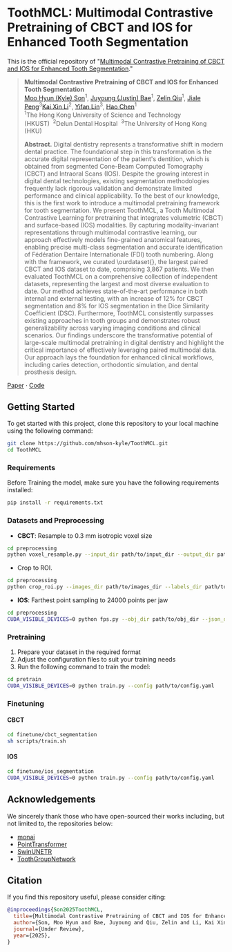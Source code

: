 # ToothMCL: Multimodal Contrastive Pretraining of CBCT and IOS for Enhanced Tooth Segmentation

This is the official repository of "[Multimodal Contrastive Pretraining of CBCT and IOS for Enhanced Tooth Segmentation]()."
> **Multimodal Contrastive Pretraining of CBCT and IOS for Enhanced Tooth Segmentation** <br>
> [Moo Hyun (Kyle) Son](mailto:mhson@cse.ust.hk)<sup>1</sup>, [Juyoung (Justin) Bae](mailto:jbaeaa@cse.ust.hk)<sup>1</sup>, [Zelin Qiu](mailto:zqiuak@cse.ust.hk)<sup>1</sup>, [Jiale Peng]()<sup>3</sup>[Kai Xin Li]()<sup>2</sup>, [Yifan Lin]()<sup>3</sup>, [Hao Chen](https://www.cse.ust.hk/~haochen/)<sup>1</sup> <br>
> <sup>1</sup>The Hong Kong University of Science and Technology (HKUST)&nbsp;&nbsp;<sup>2</sup>Delun Dental Hospital&nbsp;&nbsp;<sup>3</sup>The University of Hong Kong (HKU)<br>
>
> **Abstract.** Digital dentistry represents a transformative shift in modern dental practice. The foundational step in this transformation is the accurate digital representation of the patient's dentition, which is obtained from segmented Cone-Beam Computed Tomography (CBCT) and Intraoral Scans (IOS). Despite the growing interest in digital dental technologies, existing segmentation methodologies frequently lack rigorous validation and demonstrate limited performance and clinical applicability. To the best of our knowledge, this is the first work to introduce a multimodal pretraining framework for tooth segmentation. We present ToothMCL, a Tooth Multimodal Contrastive Learning for pretraining that integrates volumetric (CBCT) and surface-based (IOS) modalities. By capturing modality-invariant representations through multimodal contrastive learning, our approach effectively models fine-grained anatomical features, enabling precise multi-class segmentation and accurate identification of Fédération Dentaire Internationale (FDI) tooth numbering. Along with the framework, we curated \ourdataset{}, the largest paired CBCT and IOS dataset to date, comprising 3,867 patients. We then evaluated ToothMCL on a comprehensive collection of independent datasets, representing the largest and most diverse evaluation to date. Our method achieves state-of-the-art performance in both internal and external testing, with an increase of 12\% for CBCT segmentation and 8\% for IOS segmentation in the Dice Similarity Coefficient (DSC). Furthermore, ToothMCL consistently surpasses existing approaches in tooth groups and demonstrates robust generalizability across varying imaging conditions and clinical scenarios. Our findings underscore the transformative potential of large-scale multimodal pretraining in digital dentistry and highlight the critical importance of effectively leveraging paired multimodal data. Our approach lays the foundation for enhanced clinical workflows, including caries detection, orthodontic simulation, and dental prosthesis design.

 [Paper]() ·  [Code](https://github.com/mhson-kyle/ToothMCL)

<!-- <p align="center"><img src = assets/overview.png width="85%" height="85%"></p> -->

## Getting Started

To get started with this project, clone this repository to your local machine using the following command:

```bash
git clone https://github.com/mhson-kyle/ToothMCL.git
cd ToothMCL
```

### Requirements
Before Training the model, make sure you have the following requirements installed:

```bash
pip install -r requirements.txt
```
### Datasets and Preprocessing
- **CBCT**: 
Resample to 0.3 mm isotropic voxel size
```bash
cd preprocessing
python voxel_resample.py --input_dir path/to/input_dir --output_dir path/to/output_dir
```
- Crop to ROI.
```bash
cd preprocessing
python crop_roi.py --images_dir path/to/images_dir --labels_dir path/to/labels_dir --save_dir path/to/save_dir
```
- **IOS**:
Farthest point sampling to 24000 points per jaw
```bash
cd preprocessing
CUDA_VISIBLE_DEVICES=0 python fps.py --obj_dir path/to/obj_dir --json_dir path/to/json_dir --save_dir path/to/save_dir
```

### Pretraining
1. Prepare your dataset in the required format
2. Adjust the configuration files to suit your training needs
3. Run the following command to train the model:

```bash
cd pretrain
CUDA_VISIBLE_DEVICES=0 python train.py --config path/to/config.yaml
```

### Finetuning
#### CBCT
```bash
cd finetune/cbct_segmentation
sh scripts/train.sh
```
#### IOS
```bash
cd finetune/ios_segmentation
CUDA_VISIBLE_DEVICES=0 python train.py --config path/to/config.yaml
```


<!-- ## Results

Below shows the predicted perfusion parameter using the Progressive Knowledge Distillation. -->


## Acknowledgements
We sincerely thank those who have open-sourced their works including, but not limited to, the repositories below:
- [monai](https://github.com/Project-MONAI/research-contributions)
- [PointTransformer](https://github.com/POSTECH-CVLab/point-transformer)
- [SwinUNETR](https://github.com/microsoft/SimMIM)
- [ToothGroupNetwork](https://github.com/limhoyeon/ToothGroupNetwork)

## Citation
If you find this repository useful, please consider citing:

``` bibtex
@inproceedings{Son2025ToothMCL,
  title={Multimodal Contrastive Pretraining of CBCT and IOS for Enhanced Tooth Segmentation},
  author={Son, Moo Hyun and Bae, Juyoung and Qiu, Zelin and Li, Kai Xin and Lin, Yifan and Chen, Hao},
  journal={Under Review},
  year={2025},
}
```